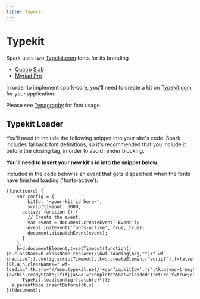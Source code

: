 ```yaml
---
title: Typekit
---
```


# Typekit

Spark uses two [Typekit.com](https://typekit.com) fonts for its branding

* [Quatro Slab](https://typekit.com/fonts/quatro-slab)
* [Myriad Pro](https://typekit.com/fonts/myriad)

In order to implement spark-core, you'll need to create a
kit on [Typekit.com](https://typekit.com) for your application.

Please see [Typography](/patterns/elements/typography.html) for font usage.

## Typekit Loader

You'll need to include the following snippet into your
site's code. Spark includes fallback font definitions, so
it's recommended that you include it before the closing </body>
tag, in order to avoid render blocking.

**You'll need to insert your new kit's id into the snippet below.**

Included in the code below is an event that gets dispatched when the fonts
have finished loading ('fonts-active').

```
(function(d) {
    var config = {
        kitId: '<your-kit-id-here>',
        scriptTimeout: 3000,
      active: function () {
        // Create the event.
        var event = document.createEvent('Event');
        event.initEvent('fonts-active', true, true);
        document.dispatchEvent(event);
      }
    },
    h=d.documentElement,t=setTimeout(function(){h.className=h.className.replace(/\bwf-loading\b/g,"")+" wf-inactive";},config.scriptTimeout),tk=d.createElement("script"),f=false,s=d.getElementsByTagName("script")[0],a;h.className+=" wf-loading";tk.src='//use.typekit.net/'+config.kitId+'.js';tk.async=true;tk.onload=tk.onreadystatechange=function(){a=this.readyState;if(f||a&&a!="complete"&&a!="loaded")return;f=true;clearTimeout(t);try{
      Typekit.load(config)}catch(e){}};
  s.parentNode.insertBefore(tk,s)
})(document);
```
